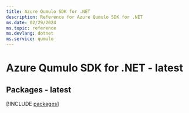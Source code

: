 ```yaml
---
title: Azure Qumulo SDK for .NET
description: Reference for Azure Qumulo SDK for .NET
ms.date: 02/29/2024
ms.topic: reference
ms.devlang: dotnet
ms.service: qumulo
---
```

# Azure Qumulo SDK for .NET - latest
## Packages - latest
[!INCLUDE [packages](qumulo-index.md)]